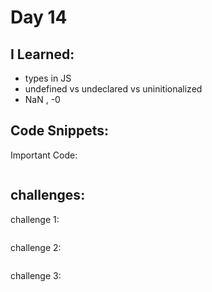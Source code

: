 # Day 14


## I Learned: 

- types in JS
- undefined vs undeclared vs uninitionalized
- NaN , -0
  

## Code Snippets:

Important Code: 
```JS

```

## challenges:

challenge 1:

```JS

```


challenge 2:

```JS

```


challenge 3:

```JS

```

